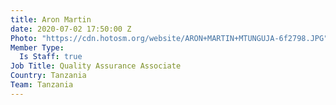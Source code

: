 ```yaml
---
title: Aron Martin
date: 2020-07-02 17:50:00 Z
Photo: "https://cdn.hotosm.org/website/ARON+MARTIN+MTUNGUJA-6f2798.JPG"
Member Type:
  Is Staff: true
Job Title: Quality Assurance Associate
Country: Tanzania
Team: Tanzania
---
```



